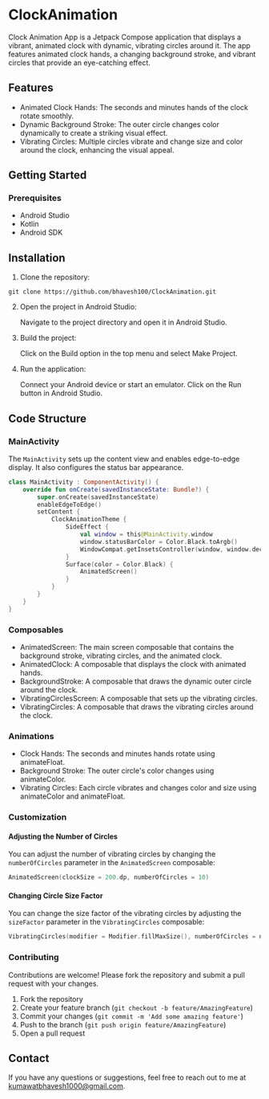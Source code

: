 # ClockAnimation
Clock Animation App is a Jetpack Compose application that displays a vibrant, animated clock with dynamic, vibrating circles around it. The app features animated clock hands, a changing background stroke, and vibrant circles that provide an eye-catching effect.
## Features
* Animated Clock Hands: The seconds and minutes hands of the clock rotate smoothly.
* Dynamic Background Stroke: The outer circle changes color dynamically to create a striking visual effect.
* Vibrating Circles: Multiple circles vibrate and change size and color around the clock, enhancing the visual appeal.
## Getting Started
### Prerequisites
* Android Studio
* Kotlin
* Android SDK
## Installation
1. Clone the repository:
```console
git clone https://github.com/bhavesh100/ClockAnimation.git
```
2. Open the project in Android Studio:

    Navigate to the project directory and open it in Android Studio.

3. Build the project:

    Click on the Build option in the top menu and select Make Project.

4. Run the application:

    Connect your Android device or start an emulator.
    Click on the Run button in Android Studio.

## Code Structure
### MainActivity
The `MainActivity` sets up the content view and enables edge-to-edge display. It also configures the status bar appearance.
```kt
class MainActivity : ComponentActivity() {
    override fun onCreate(savedInstanceState: Bundle?) {
        super.onCreate(savedInstanceState)
        enableEdgeToEdge()
        setContent {
            ClockAnimationTheme {
                SideEffect {
                    val window = this@MainActivity.window
                    window.statusBarColor = Color.Black.toArgb()
                    WindowCompat.getInsetsController(window, window.decorView).isAppearanceLightStatusBars = false
                }
                Surface(color = Color.Black) {
                    AnimatedScreen()
                }
            }
        }
    }
}

```
### Composables
* AnimatedScreen: The main screen composable that contains the background stroke, vibrating circles, and the animated clock.
* AnimatedClock: A composable that displays the clock with animated hands.
* BackgroundStroke: A composable that draws the dynamic outer circle around the clock.
* VibratingCirclesScreen: A composable that sets up the vibrating circles.
* VibratingCircles: A composable that draws the vibrating circles around the clock.

### Animations
* Clock Hands: The seconds and minutes hands rotate using animateFloat.
* Background Stroke: The outer circle's color changes using animateColor.
* Vibrating Circles: Each circle vibrates and changes color and size using animateColor and animateFloat.

### Customization
#### Adjusting the Number of Circles
You can adjust the number of vibrating circles by changing the `numberOfCircles` parameter in the `AnimatedScreen` composable:
```kt
AnimatedScreen(clockSize = 200.dp, numberOfCircles = 10)
```
#### Changing Circle Size Factor
You can change the size factor of the vibrating circles by adjusting the `sizeFactor` parameter in the `VibratingCircles` composable:
```kt
VibratingCircles(modifier = Modifier.fillMaxSize(), numberOfCircles = numberOfCircles, sizeFactor = 2.5f)
```
### Contributing
Contributions are welcome! Please fork the repository and submit a pull request with your changes.
1. Fork the repository
2. Create your feature branch (`git checkout -b feature/AmazingFeature`)
3. Commit your changes (`git commit -m 'Add some amazing feature'`)
4. Push to the branch (`git push origin feature/AmazingFeature`)
5. Open a pull request
## Contact
If you have any questions or suggestions, feel free to reach out to me at kumawatbhavesh1000@gmail.com.

